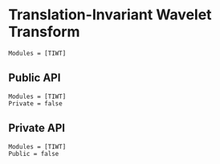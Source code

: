 # Translation-Invariant Wavelet Transform

```@index
Modules = [TIWT]
```

## Public API
```@autodocs
Modules = [TIWT]
Private = false
```

## Private API
```@autodocs
Modules = [TIWT]
Public = false
```